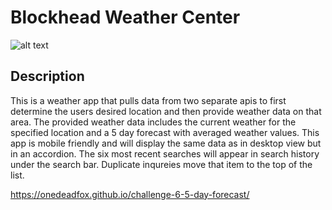 # Blockhead Weather Center


![alt text](https://onedeadfox.github.io/challenge-6-5-day-forecast/assets/images/blockhead-weather-center.png)


## Description


This is a weather app that pulls data from two separate apis to first determine the users desired location and then provide weather data on that area.
The provided weather data includes the current weather for the specified location and a 5 day forecast with averaged weather values.
This app is mobile friendly and will display the same data as in desktop view but in an accordion.
The six most recent searches will appear in search history under the search bar. Duplicate inqureies move that item to the top of the list. 


https://onedeadfox.github.io/challenge-6-5-day-forecast/

